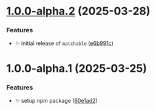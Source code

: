 # [1.0.0-alpha.2](https://github.com/jimmy-guzman/matchable/compare/v1.0.0-alpha.1...v1.0.0-alpha.2) (2025-03-28)


### Features

* ✨ initial release of `matchable` ([e6b991c](https://github.com/jimmy-guzman/matchable/commit/e6b991cf210287c37c2514196ce07e7d61ea6a4d))

# 1.0.0-alpha.1 (2025-03-25)


### Features

* ✨ setup npm package ([60e1ad2](https://github.com/jimmy-guzman/matchable/commit/60e1ad2b5368228887cb8f155d44e324107a2f0e))
